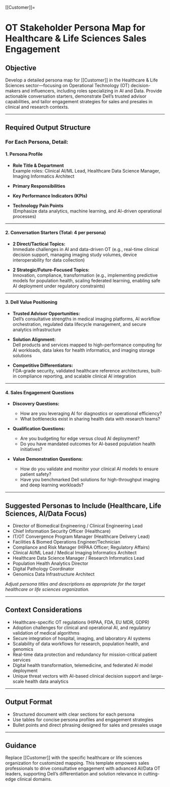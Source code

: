 [[Customer]]=

# OT Stakeholder Persona Map for Healthcare & Life Sciences Sales Engagement

## Objective

Develop a detailed persona map for [[Customer]] in the Healthcare & Life Sciences sector—focusing on Operational Technology (OT) decision-makers and influencers, including roles specializing in AI and Data. Provide actionable conversation starters, demonstrate Dell’s trusted advisor capabilities, and tailor engagement strategies for sales and presales in clinical and research contexts.

---

## Required Output Structure

### For Each Persona, Detail:

#### 1. Persona Profile

- **Role Title & Department**  
  Example roles: Clinical AI/ML Lead, Healthcare Data Science Manager, Imaging Informatics Architect

- **Primary Responsibilities**

- **Key Performance Indicators (KPIs)**

- **Technology Pain Points**  
  (Emphasize data analytics, machine learning, and AI-driven operational processes)

---

#### 2. Conversation Starters (Total: 4 per persona)

- **2 Direct/Tactical Topics:**  
  Immediate challenges in AI and data-driven OT (e.g., real-time clinical decision support, managing imaging study volumes, device interoperability for data collection)

- **2 Strategic/Future-Focused Topics:**  
  Innovation, compliance, transformation (e.g., implementing predictive models for population health, scaling federated learning, enabling safe AI deployment under regulatory constraints)

---

#### 3. Dell Value Positioning

- **Trusted Advisor Opportunities:**  
  Dell’s consultative strengths in medical imaging platforms, AI workflow orchestration, regulated data lifecycle management, and secure analytics infrastructure

- **Solution Alignment:**  
  Dell products and services mapped to high-performance computing for AI workloads, data lakes for health informatics, and imaging storage solutions

- **Competitive Differentiators:**  
  FDA-grade security, validated healthcare reference architectures, built-in compliance reporting, and scalable clinical AI integration

---

#### 4. Sales Engagement Questions

- **Discovery Questions:**  
  - How are you leveraging AI for diagnostics or operational efficiency?  
  - What bottlenecks exist in sharing health data with research teams?  

- **Qualification Questions:**  
  - Are you budgeting for edge versus cloud AI deployment?  
  - Do you have mandated outcomes for AI-based population health initiatives?  

- **Value Demonstration Questions:**  
  - How do you validate and monitor your clinical AI models to ensure patient safety?  
  - Have you benchmarked Dell solutions for high-throughput imaging and deep learning workloads?  

---

## Suggested Personas to Include (Healthcare, Life Sciences, AI/Data Focus)

- Director of Biomedical Engineering / Clinical Engineering Lead
- Chief Information Security Officer (Healthcare)
- IT/OT Convergence Program Manager (Healthcare Delivery Lead)
- Facilities & Biomed Operations Engineer/Technician
- Compliance and Risk Manager (HIPAA Officer; Regulatory Affairs)  
- Clinical AI/ML Lead / Medical Imaging Informatics Architect
- Healthcare Data Science Manager / Research Informatics Lead
- Population Health Analytics Director
- Digital Pathology Coordinator
- Genomics Data Infrastructure Architect

*Adjust persona titles and descriptions as appropriate for the target healthcare or life sciences organization.*

---

## Context Considerations

- Healthcare-specific OT regulations (HIPAA, FDA, EU MDR, GDPR)
- Adoption challenges for clinical and operational AI, and regulatory validation of medical algorithms
- Secure integration of hospital, imaging, and laboratory AI systems
- Scalability of data workflows for research, population health, and genomics
- Real-time data protection and redundancy for mission-critical patient services
- Digital health transformation, telemedicine, and federated AI model deployment
- Unique threat vectors with AI-based clinical decision support and large-scale health data analytics

---

## Output Format

- Structured document with clear sections for each persona
- Use tables for concise persona profiles and engagement strategies
- Bullet points and direct phrasing designed for sales and presales usage

---

## Guidance

Replace [[Customer]] with the specific healthcare or life sciences organization for customized mapping. This template empowers sales professionals to drive consultative engagement with advanced AI/Data OT leaders, supporting Dell’s differentiation and solution relevance in cutting-edge clinical domains.